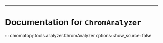 ---


# Documentation for `ChromAnalyzer`

::: chromatopy.tools.analyzer.ChromAnalyzer
    options:
      show_source: false